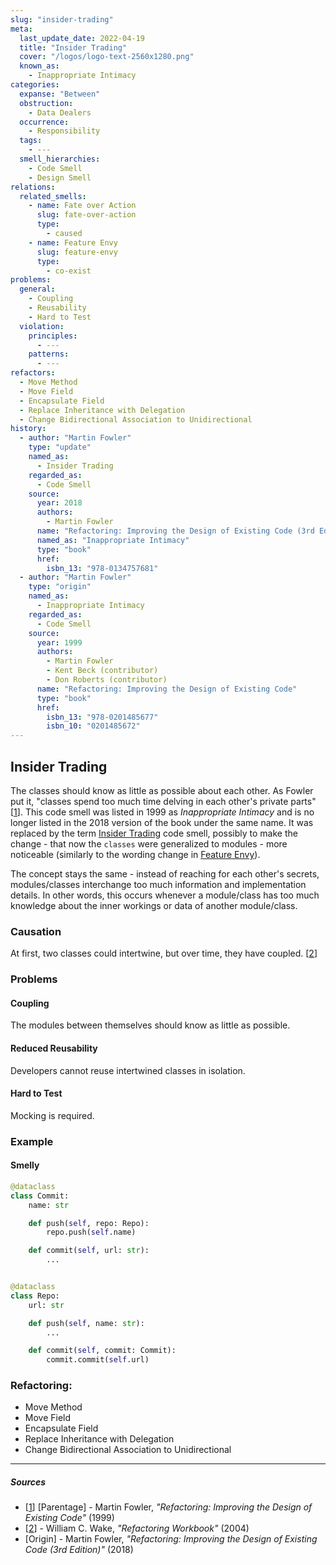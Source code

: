 ```yaml
---
slug: "insider-trading"
meta:
  last_update_date: 2022-04-19
  title: "Insider Trading"
  cover: "/logos/logo-text-2560x1280.png"
  known_as:
    - Inappropriate Intimacy
categories:
  expanse: "Between"
  obstruction:
    - Data Dealers
  occurrence:
    - Responsibility
  tags:
    - ---
  smell_hierarchies:
    - Code Smell
    - Design Smell
relations:
  related_smells:
    - name: Fate over Action
      slug: fate-over-action
      type:
        - caused
    - name: Feature Envy
      slug: feature-envy
      type:
        - co-exist
problems:
  general:
    - Coupling
    - Reusability
    - Hard to Test
  violation:
    principles:
      - ---
    patterns:
      - ---
refactors:
  - Move Method
  - Move Field
  - Encapsulate Field
  - Replace Inheritance with Delegation
  - Change Bidirectional Association to Unidirectional
history:
  - author: "Martin Fowler"
    type: "update"
    named_as:
      - Insider Trading
    regarded_as:
      - Code Smell
    source:
      year: 2018
      authors:
        - Martin Fowler
      name: "Refactoring: Improving the Design of Existing Code (3rd Edition)"
      named_as: "Inappropriate Intimacy"
      type: "book"
      href:
        isbn_13: "978-0134757681"
  - author: "Martin Fowler"
    type: "origin"
    named_as:
      - Inappropriate Intimacy
    regarded_as:
      - Code Smell
    source:
      year: 1999
      authors:
        - Martin Fowler
        - Kent Beck (contributor)
        - Don Roberts (contributor)
      name: "Refactoring: Improving the Design of Existing Code"
      type: "book"
      href:
        isbn_13: "978-0201485677"
        isbn_10: "0201485672"
---
```


## Insider Trading

The classes should know as little as possible about each other. As Fowler put it, "classes spend too much time delving in each other's private parts" [[1](#sources)]. This code smell was listed in 1999 as _Inappropriate Intimacy_ and is no longer listed in the 2018 version of the book under the same name. It was replaced by the term [Insider Trading](./insider-trading.md) code smell, possibly to make the change - that now the `classes` were generalized to modules - more noticeable (similarly to the wording change in [Feature Envy](./feature-envy.md)).

The concept stays the same - instead of reaching for each other's secrets, modules/classes interchange too much information and implementation details. In other words, this occurs whenever a module/class has too much knowledge about the inner workings or data of another module/class.

### Causation

At first, two classes could intertwine, but over time, they have coupled. [[2](#sources)]

### Problems

#### **Coupling**

The modules between themselves should know as little as possible.

#### **Reduced Reusability**

Developers cannot reuse intertwined classes in isolation.

#### **Hard to Test**

Mocking is required.

### Example

<div class="example-block">

#### Smelly

```py
@dataclass
class Commit:
    name: str

    def push(self, repo: Repo):
        repo.push(self.name)

    def commit(self, url: str):
        ...


@dataclass
class Repo:
    url: str

    def push(self, name: str):
        ...

    def commit(self, commit: Commit):
        commit.commit(self.url)
```

</div>

### Refactoring:

- Move Method
- Move Field
- Encapsulate Field
- Replace Inheritance with Delegation
- Change Bidirectional Association to Unidirectional

---

##### Sources

- [[1](#sources)] [Parentage] - Martin Fowler, _"Refactoring: Improving the Design of Existing Code"_ (1999)
- [[2](#sources)] - William C. Wake, _"Refactoring Workbook"_ (2004)
- [Origin] - Martin Fowler, _"Refactoring: Improving the Design of Existing Code (3rd Edition)"_ (2018)
